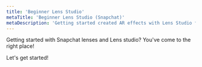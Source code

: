 ```yaml
---
title: 'Beginner Lens Studio'
metaTitle: 'Beginner Lens Studio (Snapchat)'
metaDescription: 'Getting started created AR effects with Lens Studio for Snapchat'
---
```


Getting started with Snapchat lenses and Lens studio? You've come to the right place!

Let's get started!
